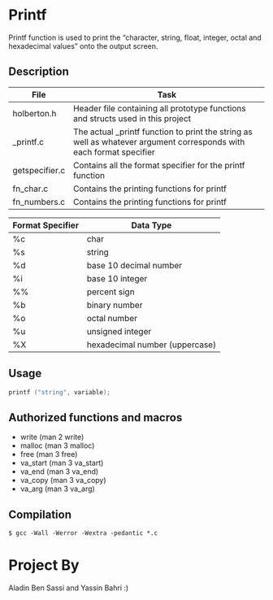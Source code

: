 # Printf

Printf function is used to print the “character, string, float, integer, octal and hexadecimal values” onto the output screen.
## Description

| File | Task |
| ---- | ---- |
| holberton.h | Header file containing all prototype functions and structs used in this project |
| _printf.c | The actual _printf function to print the string as well as whatever argument corresponds with each format specifier |
| getspecifier.c | Contains all the format specifier for the printf function |
| fn_char.c | Contains the printing functions for printf |
| fn_numbers.c | Contains the printing functions for printf |

| Format Specifier | Data Type |
| ---------------- | --------- |
| %c | char |
| %s | string |
| %d | base 10 decimal number |
| %i | base 10 integer |
| %% | percent sign |
| %b | binary number |
| %o | octal number |
| %u | unsigned integer |
| %X | hexadecimal number (uppercase) |

## Usage
```c
printf ("string", variable);
```
## Authorized functions and macros

  *  write (man 2 write)
  *  malloc (man 3 malloc)
  *  free (man 3 free)
  *  va_start (man 3 va_start)
  *  va_end (man 3 va_end)
  *  va_copy (man 3 va_copy)
  *  va_arg (man 3 va_arg)
## Compilation
``$ gcc -Wall -Werror -Wextra -pedantic *.c``

# Project By
Aladin Ben Sassi and Yassin Bahri :)
